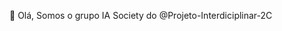 👋 Olá, Somos o grupo IA Society do @Projeto-Interdiciplinar-2C

<!---
Projeto-Interdiciplinar-2C/Projeto-Interdiciplinar-2C is a ✨ special ✨ repository because its `README.md` (this file) appears on your GitHub profile.
You can click the Preview link to take a look at your changes.
--->

